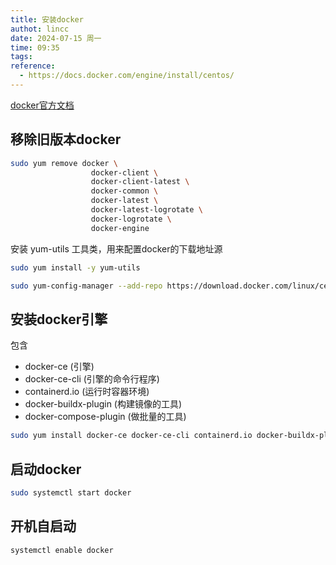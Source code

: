 ```yaml
---
title: 安装docker
authot: lincc
date: 2024-07-15 周一
time: 09:35
tags: 
reference:
  - https://docs.docker.com/engine/install/centos/
---
```

[docker官方文档](https://docs.docker.com/engine/install/centos/)
## 移除旧版本docker
```bash
sudo yum remove docker \
                  docker-client \
                  docker-client-latest \
                  docker-common \
                  docker-latest \
                  docker-latest-logrotate \
                  docker-logrotate \
                  docker-engine
```

安装 yum-utils 工具类，用来配置docker的下载地址源
```bash
sudo yum install -y yum-utils
```
```bash
sudo yum-config-manager --add-repo https://download.docker.com/linux/centos/docker-ce.repo
```

## 安装docker引擎
包含
- docker-ce (引擎)
- docker-ce-cli (引擎的命令行程序)
- containerd.io (运行时容器环境)
- docker-buildx-plugin (构建镜像的工具)
- docker-compose-plugin (做批量的工具)
```bash
sudo yum install docker-ce docker-ce-cli containerd.io docker-buildx-plugin docker-compose-plugin
```
## 启动docker
```bash
sudo systemctl start docker
```
## 开机自启动
```bash
systemctl enable docker
```


